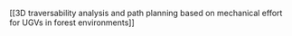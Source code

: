 [[3D traversability analysis and path planning based on mechanical effort for UGVs in forest environments]]
